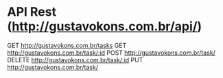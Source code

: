 # API Rest (http://gustavokons.com.br/api/)

GET http://gustavokons.com.br/tasks
GET http://gustavokons.com.br/task/:id
POST http://gustavokons.com.br/task/
DELETE http://gustavokons.com.br/task/:id
PUT http://gustavokons.com.br/task/
